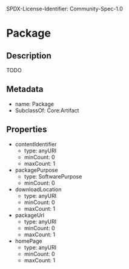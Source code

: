SPDX-License-Identifier: Community-Spec-1.0

# Package

## Description

TODO

## Metadata

- name: Package
- SubclassOf: Core:Artifact

## Properties

- contentIdentifier
  - type: anyURI
  - minCount: 0
  - maxCount: 1
- packagePurpose
  - type: SoftwarePurpose
  - minCount: 0
- downloadLocation
  - type: anyURI
  - minCount: 0
  - maxCount: 1
- packageUrl
  - type: anyURI
  - minCount: 0
  - maxCount: 1
- homePage
  - type: anyURI
  - minCount: 0
  - maxCount: 1

